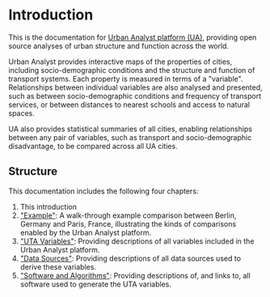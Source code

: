 # Introduction

This is the documentation for [Urban Analyst platform
(UA)](https://urbananalyst.city), providing open source analyses of urban
structure and function across the world.

Urban Analyst provides interactive maps of the properties of cities, including
socio-demographic conditions and the structure and function of transport
systems. Each property is measured in terms of a "variable". Relationships
between individual variables are also analysed and presented, such as between
socio-demographic conditions and frequency of transport services, or between
distances to nearest schools and access to natural spaces.

UA also provides statistical summaries of all cities, enabling relationships
between any pair of variables, such as transport and socio-demographic
disadvantage, to be compared across all UA cities.

## Structure

This documentation includes the following four chapters:

1. This introduction
2. ["Example"](./example.md): A walk-through example comparison between Berlin, Germany and Paris, France, illustrating the kinds of comparisons enabled by the Urban Analyst platform.
3. ["UTA Variables"](./variables.md): Providing descriptions of all variables included in the Urban Analyst platform.
4. ["Data Sources"](./data.md): Providing descriptions of all data sources used to derive these variables.
5. ["Software and Algorithms"](./software.md): Providing descriptions of, and links to, all software used to generate the UTA variables.
